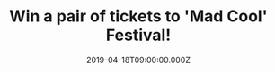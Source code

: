 ---
campaign-uuid: "c-b1cac1fb-40ee-4ced-86db-02a3e4f5454c"
type: "Preview"
category: "Tickets"
date: "2019-04-18T09:00:00.000Z"
end-date: "2019-05-18T22:59:00.000Z"
disable-form: false
is_promoted: true
has_entry_page: true
title: "Win a pair of tickets to 'Mad Cool' Festival!"
competition-description: "<p>Hey you! We have tickets to Mad Cool Festival 2019 in\
  \ Madrid – taking place from July 11-13 – to give away for free! With a stellar\
  \ lined-up of world-class acts (who don’t take to the stage until the evening, allowing\
  \ you sunbathing time in the day), it’s a real highlight of festival season. More\
  \ info <a href=\"https://madcoolfestival.es/en/index.php\">here!</a> </p></p>\n\
  <p>Want to come along with us? Click below for a chance to win.</p>\n\_\n"
hero-header: "Win a pair of tickets to 'Mad Cool' Festival!"
terms-confirmation: "N/A"
banner-img: "https://assets.expresslyapp.com/asset-a030241a-3f80-4083-84e7-45fe6f84712a.jpg"
logo-left-href: "aaa.nme.com"
logo-left-image: "https://assets.expresslyapp.com/asset-76ff3c22-7c21-4e65-b7fe-31bd2ac35f8b.jpg"
logo-left-title: "NME AAA"
bg-image-hero: "https://assets.expresslyapp.com/asset-109f3665-d457-49fc-8df3-4b9f036a0bd6.jpg"
bg-image-first: "https://assets.expresslyapp.com/asset-0495f158-4177-48ca-8c82-bf3c66e71a49.jpg"
bg-image-second: "https://assets.expresslyapp.com/asset-7f7a9aaf-8c26-4c01-8592-59cd6b169ed5.jpg"
bg-image-third: "https://assets.expresslyapp.com/asset-130ada0b-3920-4bbf-8404-88eafcfd07aa.jpg"
section1-content: "<p>This year’s line-up is genuinely jaw-dropping, featuring a massive\
  \ cast that includes the likes of –\_deep breath\_– The Cure, Bon Iver, Noel Gallagher,\
  \ Smashing Pumpkins, Vampire Weekend, The National, Greta Van Fleet, Mogwai, Teenage\
  \ Fanclub, The Twilight Sad and The 1975.</p>\n\_<p>Want\_more? Okay, greedy – how\
  \ about The Chemical Brothers, Iggy Pop, Disclosure (a DJ Set), Vince Staples, Sharon\
  \ Van Etten, Robyn, Years & Years and Miles Kane, as well as rising Spanish talent?</p>\n"
section2-content: "<p>Aaaand relax. For those of us more accustomed to UK festivals,\
  \ Mad Cool is a paradise where there’s no mud (the ground is astroturfed, a small\
  \ detail that makes the world of difference when your home is a festival site for\
  \ a few days), palm trees sway in the breeze and the views are so picturesque that\
  \ you long to see them from atop the enormous on-site ferris wheel.</p>\n"
section3-content: "<p>If you are over 18, complete the form below to be in with a\
  \ chance to get Mad Cool in Madrid!</p>\n\_<p>Good luck!</p>\n"
entry-title: "Win a pair of tickets to 'Mad Cool' Festival!"
entry-content: "<p>Enter the draw to win a pair of tickets to 'Mad Cool' Festival\
  \ by entering below before 23:59 on 18th of May 2019.</p>\n"
has-winner: false
prize-description: "A pair of tickets to 'Mad Cool' Festival!"
prize-restrictions: "The winner is responsible for all expenses and travel and accommodation\
  \ arrangements included in the prize, including any necessary travel documents,\
  \ passports and visas."
special-conditions: "Multiple entries are allowed up to one every day"
country-restrictions:
- "GB"
---